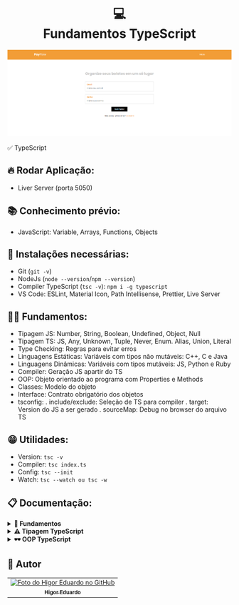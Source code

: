 <h1 align="center">
  💻<br>Fundamentos TypeScript
</h1>

<img src="src/images/cover.png" alt="Cover projeto" />

✅ TypeScript

## 🔥 Rodar Aplicação:

- Liver Server (porta 5050)

## 📚 Conhecimento prévio:

- JavaScript: Variable, Arrays, Functions, Objects

## 😬 Instalações necessárias:

- Git (`git -v`)
- NodeJs (`node --version`/`npm --version`)
- Compiler TypeScript (`tsc -v`): `npm i -g typescript`
- VS Code: ESLint, Material Icon, Path Intellisense, Prettier, Live Server

## 🙆‍♂️ Fundamentos:

- Tipagem JS: Number, String, Boolean, Undefined, Object, Null
- Tipagem TS: JS, Any, Unknown, Tuple, Never, Enum. Alias, Union, Literal
- Type Checking: Regras para evitar erros
- Linguagens Estáticas: Variáveis com tipos não mutáveis: C++, C e Java
- Linguagens Dinâmicas: Variáveis com tipos mutáveis: JS, Python e Ruby
- Compiler: Geração JS apartir do TS
- OOP: Objeto orientado ao programa com Properties e Methods
- Classes: Modelo do objeto
- Interface: Contrato obrigatório dos objetos
- tsconfig:
  . include/exclude: Seleção de TS para compiler
  . target: Version do JS a ser gerado
  . sourceMap: Debug no browser do arquivo TS

## 😁 Utilidades:

- Version: `tsc -v`
- Compiler: `tsc index.ts`
- Config: `tsc --init`
- Watch: `tsc --watch ou tsc -w`

## 📋 Documentação:

<details>
<summary><b>📒 Fundamentos</b></summary>

- **Compiler:** Com a utilização do comando `tsc index.ts` ou `tsc --watch` irá gerar o arquivo index.js apartir index.ts para todos arquivos incluso na `tsconfig`

  - ###### Code:
    `console.log('Hello world');`

- **Auto type check:** Tipagem da variável inteligente de acordo com o valor inserido.

  - ###### Code:
    ```
    let numero = 10;
    let palavra = 'hello';
    ```

- **Type assingment:** Tipagem manual da variável.

  - ###### Code:
    ```
    function add(firstValue: number, secondValue: number): number {
        return firstValue + secondValue;
    }
    console.log('result: ' + add(1, 2));
    ```

- **Void methods:** Método com retornos undefined.

  - ###### Code:

    ```
    function hello(name: string): void {
        console.log(`Hi nice to meet ya ${name}`);
    }
    hello('Higor');
    ```

</details>

<details>
<summary><b>⚠️ Tipagem TypeScript</b></summary>

- **Any type:** Tipo de dado qualquer, não recomendado, pois tira a ideia da linguagem.

  - ###### Code:

    ```
    let price = 40;
    let item = 'apple';
    let isStore = true;

    let value;
    value = 10;
    value = 'sale';
    ```

- **Array type:** Conjunto de dados agrupados.

  - ###### Code:

    ```
    let values = [10, 20, 40, 'a']; // possible broken function
    let numberValues: number[] = [10, 20, 40, 50];
    ```

- **Tuple type:** Permite criar um tipo personalizado.

  - ###### Code:

    ```
    let tupleItems: [string, number, boolean] = ['apple', 3, true];
    console.log(tupleItems[1].toString()); // code completion
    ```

- **Enum type:** Agrupar hierarquia, nível de acesso e permissão ou ainda tipo de usuário e regra de forma mais simples e de fácil acesso.

  - ###### Code:

    ```
    enum Role {
        admin = 1,
        read = 2,
        backup = 3
    }
    console.log(Role);
    ```

- **Object type:** Abstração de dados por meio de um tipo específico.

  - ###### Code:

    ```
    enum Role {
        admin = 1,
        read = 2,
        backup = 3
    }
    const user: object = {
        firstName: "Higor",
        age: 25,
        role: Role.admin
    }
    const userProperty: {
        firstName: string;
        age: number
    } = {
        firstName: "Higor",
        age: 25
    }
    console.log(user);
    console.log(userProperty);
    ```

- **Unknown type:** Um tipo que pode receber qualquer um outro.

  - ###### Code:

    ```
    let itemInput: unknown;
    let itemName: string;
    itemInput = 'Apple'

    if (typeof itemInput === 'string') { itemName = itemInput; }
    console.log(itemName!);
    ```

- **Never type:** Permite que um trecho ou bloco não retorne diferente de um void (undefined).

  - ###### Code:

    ```
    function generateError(message: string, code: number): never {
        throw { message: message, errorCode: code }
    }
    console.log(generateError('This application crashed', 500));
    ```

- **Alias type:** Assim como um objeto, permite gerar um tipo abstraido de alguma modelagem.

  - ###### Code:

    ```
    type Product = {
        name: string,
        price: number,
        isStock: boolean,
        stock: number
    }
    const product: Product = {
        name: 'apple',
        price: 3,
        isStock: true,
        stock: 10
    }
    console.log(product);
    ```

- **Union type:** Permite a variável assumir um comportamento polimórfico, mudando seu tipo de acordo com a aplicação.

  - ###### Code:

    ```
    function userInput(firstValue: number | string, secondValue: number | string) {
        if (typeof firstValue === 'number' && typeof secondValue === 'number') {
            return firstValue + secondValue;
        }

        return firstValue.toString() + secondValue.toString();
    }
    console.log(userInput(10, 20));
    console.log(userInput('Apple', 'Avocado'));
    ```

- **Literal type:** A variável só pode assumir valores específicos do tipo.

  - ###### Code:

    ```
    let productPrice: 10 | 20 | 30;
    let productSize: 'S' | 'M' | 'L';

    productPrice = 20;
    productSize = 'S';
    console.log(`${productSize} : ${productPrice}`);
    ```

- **Intersection type:** A variável pode herdar tipos de outras criando assim um super tipo personalizável.

  - ###### Code:

    ```
    enum RoleAccess {
        Administrator = 1,
        Editor = 2,
        Saler = 3,
    }
    type Person = {
        fisrtName: string,
        lastName: string,
    }
    type JobRole = {
        id: number,
        role: RoleAccess
    }
    type employee = Person & JobRole;

    const firstEmployee: employee = {
        fisrtName: 'Higor',
        lastName: 'Batista',
        id: 980,
        role: RoleAccess.Administrator
    }
    console.log(firstEmployee);
    ```

</details>

<details>
<summary><b>🕶️ OOP TypeScript</b></summary>

- **Classes:** Modelo de dado permitindo gerar novos objetos para cada instância, com properties e methods.

  - ###### Code:

    ```
    class User {
      name: string;
      private balance: number;

      constructor(name: string, balance: number = 0) {
          this.name = name;
          this.balance = balance;
      }

      addMoney(amount: number) {
          this.balance += amount;
      }

      getBalance(): number {
          return this.balance;
      }
    }

    const higor = new User('Higor', 200);
    higor.addMoney(100);

    console.log(higor);
    console.log(higor.getBalance());
    ```

- **Interface:** Especificação de um tipo, sendo um contrato obrigando que cada variável tenha suas especificações e tipagens, salvo se for opcional.

  - ###### Code:

  ```
  interface Item {
    name: string,
    price?: number;

    itemPurchased(message: string): void
  }

  let apple: Item;
  apple = {
    name: 'apple',
    price: 2,
    itemPurchased(message: string): void {
        console.log(`${message} ${this.name}`);
    }
  }
  apple.itemPurchased('You just bought a');
  ```

- **Readonly:** Modificador de acesso de properties/methods de um objeto, permitindo ler, mas, não escrever.

  - ###### Code:

  ```
  class Movie {
    readonly id: number;
    name: string;

    constructor(id: number, name: string) {
        this.id = id;
        this.name = name;
    }
  }
  const movie = new Movie(1, 'Titanic');
  console.log(movie);
  console.log(movie.id);
  ```

- **Private:** Modificador que não permite acesso externo a classe de properties/methods, sendo necessário method acessor.

  - ###### Code:

  ```
  class Service {
    constructor(
        public readonly id: number,
        public name: string,
        private _price: number
    ) { }

    getPrice(): number { return this._price; }
  }
  const service = new Service(1, 'Developer', 20);
  console.log(service);
  ```

- **Protected:** Modificador que permite acesso somente para a classe e as subclasses.

  - ###### Code:

  ```
  class Furniture {
    constructor(protected manufacturer: string = 'IKEA') { }
  }
  class Desk extends Furniture {
      kind(): void {
          console.log(`This is a desk made by ${this.manufacturer}`);
      }
  }
  class Chair extends Furniture {
      kind(): void {
          console.log(`This is a chair made by ${this.manufacturer}`);
      }
  }

  const desk = new Desk();
  const chair = new Chair();

  desk.kind();
  chair.kind();
  ```

- **Inheritance:** Herança de subclasse de uma superclasse.

  - ###### Code:

  ```
  class People {
      constructor(public firstName: string, public lastName: string, public age: number) { }

      get greet(): string {
          return `${this.firstName} ${this.lastName}`;
      }
  }
  class Client extends People {
      constructor(public firstName: string, lastName: string, public age: number, public balance: number) {
          super(firstName, lastName, age);
      }

      addBalance(amount: number): void { this.balance += amount; }

      override get greet(): string {
          return `Dear ${super.greet}`;
      }
  }
  const client = new Client('person', 'fake', 10, 100);
  client.addBalance(20);
  console.log(client.greet);
  console.log(client);
  ```

- **Override:** Sobrescrita de method herdado da superclass, podendo também acessá-lo.

  - ###### Code:

  ```
  class People {
      constructor(public firstName: string, public lastName: string, public age: number) { }

      get greet(): string {
          return `${this.firstName} ${this.lastName}`;
      }
  }
  class Client extends People {
      constructor(public firstName: string, lastName: string, public age: number, public balance: number) {
          super(firstName, lastName, age);
      }

      addBalance(amount: number): void { this.balance += amount; }

      override get greet(): string {
          return `Dear ${super.greet}`;
      }
  }
  class Staff extends People {
    override get greet(): string {
        return `Hi ${super.greet}`;
    }
  }
  const staff = new Staff('employee', 'fake', 20);
  console.log(staff.greet);
  console.log(staff);
  ```

- **Index signatures:** Permite gerar um objeto com diversos variáveis de acordo com um contexto de necessidade.

  - ###### Code:

  ```
  class HotelRoom {
    [roomNumber: string]: string;
  }
  const rooms = new HotelRoom();
  rooms.A118 = 'Saitama';
  rooms.A312 = 'Genos';
  rooms.A891 = 'Silverfang';
  console.log(rooms);
  ```

- **Methods short hand:** Abreviação rápida de especificar contrato de uma classe por meio de uma interface.

  - ###### Code:

  ```
  interface Employee {
    name: string;
    lastName: string;
    salaryBase: number;
    salary?: number;

    salaryCalculator: (rate: number) => number;
  }
  class Staff implements Employee {
    constructor(public name: string, public lastName: string, public salaryBase: number) { }

    salaryCalculator = (rate: number): number => this.salaryBase * (1 - rate / 100)
  }
  const fistStaff = new Staff('Saitama', 'Class S', 12380.90);
  console.log(fistStaff.salaryCalculator(12));
  ```

</details>

## 🦄 Autor

<table>
  <tr>
    <td align="center">
      <a href="https://github.com/bhigoreduardo">
        <img src="https://avatars.githubusercontent.com/u/96431991?v=4" width="100px;" alt="Foto do Higor Eduardo no GitHub"/><br>
        <sub>
          <b>Higor Eduardo</b>
        </sub>
      </a>
    </td>
  </tr>
</table>
